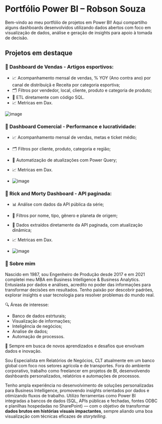 # Portfólio Power BI – Robson Souza

Bem-vindo ao meu portfólio de projetos em Power BI! Aqui compartilho alguns dashboards desenvolvidos utilizando dados abertos com foco em visualização de dados, análise e geração de insights para apoio à tomada de decisão.

## Projetos em destaque

### 🛒 Dashboard de Vendas - Artigos esportivos:

- 📈 Acompanhamento mensal de vendas, % YOY (Ano contra ano) por canal de distribuiçã e Receita por categoria esportiva;
- 🗂️ Filtros por vendedor, local, cliente, produto e categoria de produto;
- 🚀 ETL diretamente com código SQL.
- 📈 Metricas em Dax.
  
![image](https://github.com/user-attachments/assets/402384df-44f1-4b5f-a409-6188be83dbb0)


### 🛒 Dashboard Comercial - Performance e lucratividade:
- 📈 Acompanhamento mensal de vendas, metas e ticket médio;
- 🗂️ Filtros por cliente, produto, categoria e região;
- 🚀 Automatização de atualizações com Power Query;
- 📈 Metricas em Dax.

- ![image](https://github.com/user-attachments/assets/cb7028b8-e2ea-4ce9-a3ec-6d9cecc67949)


### 🧪 Rick and Morty Dashboard - API paginada:
- 📊 Análise com dados da API pública da série;
- 🎯 Filtros por nome, tipo, gênero e planeta de origem;
- 🚀 Dados extraídos diretamente da API paginada, com atualização dinâmica;
- 📈 Metricas em Dax.

- ![image](https://github.com/user-attachments/assets/4f294210-042b-4364-9b06-7b7ca702154a)

### 👋 Sobre mim

Nascido em 1987, sou Engenheiro de Produção desde 2017 e em 2021 completei meu MBA em Business Intelligence & Business Analytics. Entusiasta por dados e análises, acredito no poder das informações para transformar decisões em resultados. Tenho paixão por descobrir padrões, explorar insights e usar tecnologia para resolver problemas do mundo real.

🔍 Áreas de interesse:
- Banco de dados estrturais;
- Visualização de informações;
- Inteligência de negócios;
- Analise de dados;
- Automação de processos.
  

🚀 Sempre em busca de novos aprendizados e desafios que envolvam dados e inovação.

Sou Especialista em Relatórios de Negócios, CLT atualmente em um banco global com foco nos setores agrícola e de transportes. Fora do ambiente corporativo, trabalho como freelancer em projetos de BI, desenvolvendo dashboards personalizados, relatórios e automações de processos.

Tenho ampla experiência no desenvolvimento de soluções personalizadas para Business Intelligence, promovendo insights orientados por dados e otimizando fluxos de trabalho. Utilizo ferramentas como Power BI integradas a bancos de dados (SQL, APIs públicas e fechadas, fontes ODBC e planilhas hospedadas no SharePoint) — com o objetivo de transformar **dados brutos em histórias visuais impactantes**, sempre aliando uma boa visualização com técnicas eficazes de *storytelling*.

